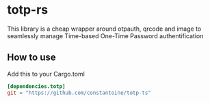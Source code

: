 # totp-rs

This library is a cheap wrapper around otpauth, qrcode and image to seamlessly manage Time-based One-Time Password authentification

## How to use

Add this to your Cargo.toml
```toml
[dependencies.totp]
git = "https://github.com/constantoine/totp-ts"
```
